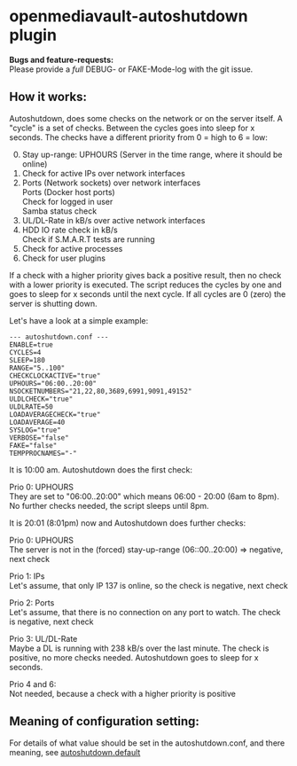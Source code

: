 openmediavault-autoshutdown plugin
==================================

__Bugs and feature-requests:__  
Please provide a _full_ DEBUG- or FAKE-Mode-log with the git issue.


How it works:
-------------
Autoshutdown, does some checks on the network or on the server itself. A
"cycle" is a set of checks. Between the cycles goes into sleep for x
seconds. The checks have a different priority from 0 = high to 6 = low:

0. Stay up-range: UPHOURS (Server in the time range, where it should be online)
1. Check for active IPs over network interfaces
2. Ports (Network sockets) over network interfaces  
   Ports (Docker host ports)  
   Check for logged in user  
   Samba status check  
3. UL/DL-Rate in kB/s over active network interfaces
4. HDD IO rate check in kB/s  
   Check if S.M.A.R.T tests are running  
5. Check for active processes
6. Check for user plugins

If a check with a higher priority gives back a positive result, then no check
with a lower priority is executed. The script reduces the cycles by one and
goes to sleep for x seconds until the next cycle. If all cycles are 0 (zero)
the server is shutting down.

Let's have a look at a simple example:

    --- autoshutdown.conf ---
    ENABLE=true
    CYCLES=4
    SLEEP=180
    RANGE="5..100"
    CHECKCLOCKACTIVE="true"
    UPHOURS="06:00..20:00"
    NSOCKETNUMBERS="21,22,80,3689,6991,9091,49152"
    ULDLCHECK="true"
    ULDLRATE=50
    LOADAVERAGECHECK="true"
    LOADAVERAGE=40
    SYSLOG="true"
    VERBOSE="false"
    FAKE="false"
    TEMPPROCNAMES="-"

It is 10:00 am. Autoshutdown does the first check:

Prio 0: UPHOURS  
They are set to "06:00..20:00" which means 06:00 - 20:00 (6am to 8pm). No
further checks needed, the script sleeps until 8pm.

It is 20:01 (8:01pm) now and Autoshutdown does further checks:

Prio 0: UPHOURS  
The server is not in the (forced) stay-up-range (06::00..20:00) => negative, next check

Prio 1: IPs  
Let's assume, that only IP 137 is online, so the check is negative, next check

Prio 2: Ports  
Let's assume, that there is no connection on any port to watch. The check is negative, next check

Prio 3: UL/DL-Rate  
Maybe a DL is running with 238 kB/s over the last minute. The check is positive, no more checks needed.
Autoshutdown goes to sleep for x seconds.

Prio 4 and 6:  
Not needed, because a check with a higher priority is positive


Meaning of configuration setting:
---------------------------------
For details of what value should be set in the autoshutdown.conf, and there
meaning, see [autoshutdown.default](https://github.com/OpenMediaVault-Plugin-Developers/openmediavault-autoshutdown/blob/master/etc/autoshutdown.default)
